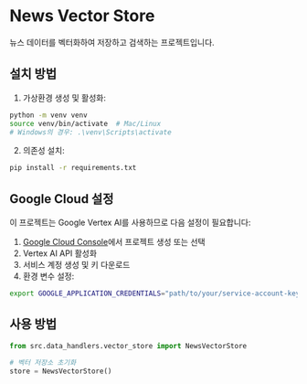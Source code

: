 # News Vector Store

뉴스 데이터를 벡터화하여 저장하고 검색하는 프로젝트입니다.

## 설치 방법

1. 가상환경 생성 및 활성화:
```bash
python -m venv venv
source venv/bin/activate  # Mac/Linux
# Windows의 경우: .\venv\Scripts\activate
```

2. 의존성 설치:
```bash
pip install -r requirements.txt
```

## Google Cloud 설정

이 프로젝트는 Google Vertex AI를 사용하므로 다음 설정이 필요합니다:

1. [Google Cloud Console](https://console.cloud.google.com/)에서 프로젝트 생성 또는 선택
2. Vertex AI API 활성화
3. 서비스 계정 생성 및 키 다운로드
4. 환경 변수 설정:
```bash
export GOOGLE_APPLICATION_CREDENTIALS="path/to/your/service-account-key.json"
```

## 사용 방법

```python
from src.data_handlers.vector_store import NewsVectorStore

# 벡터 저장소 초기화
store = NewsVectorStore()
``` 